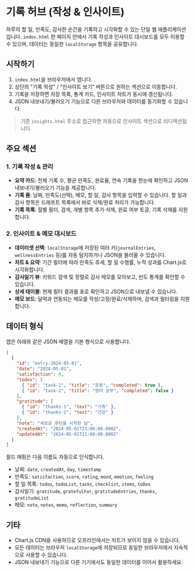 # 기록 허브 (작성 &amp; 인사이트)

하루의 할 일, 만족도, 감사한 순간을 기록하고 시각화할 수 있는 단일 웹 애플리케이션입니다. `index.html` 한 페이지 안에서 기록 작성과 인사이트 대시보드를 모두 이용할 수 있으며, 데이터는 동일한 `localStorage` 항목을 공유합니다.

## 시작하기

1. `index.html`을 브라우저에서 엽니다.
2. 상단의 "기록 작성" / "인사이트 보기" 버튼으로 원하는 섹션으로 이동합니다.
3. 기록을 저장하면 저장 목록, 통계 카드, 인사이트 차트가 동시에 갱신됩니다.
4. JSON 내보내기/불러오기 기능으로 다른 브라우저와 데이터를 동기화할 수 있습니다.

> 기존 `insights.html` 주소로 접근하면 자동으로 인사이트 섹션으로 리디렉션됩니다.

## 주요 섹션

### 1. 기록 작성 &amp; 관리
- **요약 카드**: 전체 기록 수, 평균 만족도, 완료율, 연속 기록을 한눈에 확인하고 JSON 내보내기/불러오기 기능을 제공합니다.
- **기록 폼**: 날짜, 만족도(선택), 메모, 할 일, 감사 항목을 입력할 수 있습니다. 할 일과 감사 항목은 드래프트 목록에서 바로 삭제/완료 처리가 가능합니다.
- **기록 목록**: 월별 필터, 검색, 개별 항목 추가·삭제, 완료 여부 토글, 기록 삭제를 지원합니다.

### 2. 인사이트 &amp; 메모 대시보드
- **데이터셋 선택**: `localStorage`에 저장된 여러 키(`journalEntries`, `wellnessEntries` 등)를 자동 탐지하거나 JSON을 불러올 수 있습니다.
- **차트 &amp; 요약**: 기간 필터에 따라 만족도 추세, 할 일 수행률, 누적 성과를 Chart.js로 시각화합니다.
- **감사일기 뷰**: 키워드 검색 및 정렬로 감사 메모를 모아보고, 빈도 통계를 확인할 수 있습니다.
- **상세 테이블**: 현재 필터 결과를 표로 확인하고 JSON으로 내보낼 수 있습니다.
- **메모 보드**: 달력과 연동되는 메모를 작성/고정/완료/삭제하며, 검색과 필터링을 지원합니다.

## 데이터 형식

앱은 아래와 같은 JSON 배열을 기본 형식으로 사용합니다.

```json
[
  {
    "id": "entry-2024-05-01",
    "date": "2024-05-01",
    "satisfaction": 4,
    "todos": [
      { "id": "task-1", "title": "운동", "completed": true },
      { "id": "task-2", "title": "영어 공부", "completed": false }
    ],
    "gratitude": [
      { "id": "thanks-1", "text": "가족" },
      { "id": "thanks-2", "text": "건강" }
    ],
    "note": "새로운 루틴을 시작한 날",
    "createdAt": "2024-05-01T21:00:00.000Z",
    "updatedAt": "2024-05-01T21:00:00.000Z"
  }
]
```

필드 매핑은 다음 이름도 자동으로 인식합니다.

- 날짜: `date`, `createdAt`, `day`, `timestamp`
- 만족도: `satisfaction`, `score`, `rating`, `mood`, `emotion`, `feeling`
- 할 일 목록: `todos`, `todoList`, `tasks`, `checklist`, `items`, `toDos`
- 감사일기: `gratitude`, `gratefulFor`, `gratitudeEntries`, `thanks`, `gratitudeList`
- 메모: `note`, `notes`, `memo`, `reflection`, `summary`

## 기타

- Chart.js CDN을 사용하므로 오프라인에서는 차트가 보이지 않을 수 있습니다.
- 모든 데이터는 브라우저 `localStorage`에 저장되므로 동일한 브라우저에서 지속적으로 사용할 수 있습니다.
- JSON 내보내기 기능으로 다른 기기에서도 동일한 데이터를 이어서 활용하세요.
